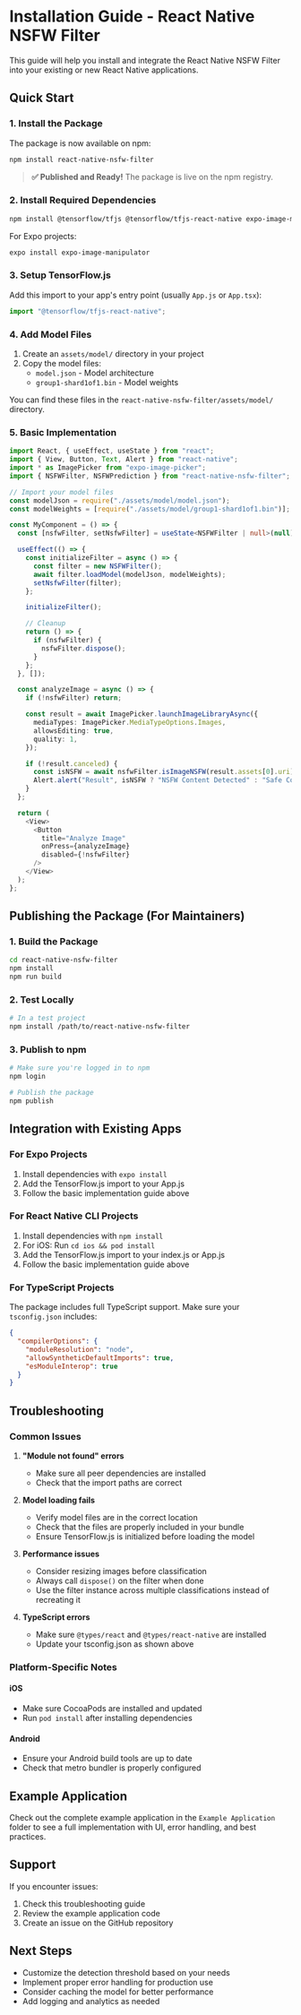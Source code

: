 # Installation Guide - React Native NSFW Filter

This guide will help you install and integrate the React Native NSFW Filter into your existing or new React Native applications.

## Quick Start

### 1. Install the Package

The package is now available on npm:

```bash
npm install react-native-nsfw-filter
```

> **✅ Published and Ready!** The package is live on the npm registry.

### 2. Install Required Dependencies

```bash
npm install @tensorflow/tfjs @tensorflow/tfjs-react-native expo-image-manipulator base-64 jpeg-js
```

For Expo projects:

```bash
expo install expo-image-manipulator
```

### 3. Setup TensorFlow.js

Add this import to your app's entry point (usually `App.js` or `App.tsx`):

```javascript
import "@tensorflow/tfjs-react-native";
```

### 4. Add Model Files

1. Create an `assets/model/` directory in your project
2. Copy the model files:
   - `model.json` - Model architecture
   - `group1-shard1of1.bin` - Model weights

You can find these files in the `react-native-nsfw-filter/assets/model/` directory.

### 5. Basic Implementation

```typescript
import React, { useEffect, useState } from "react";
import { View, Button, Text, Alert } from "react-native";
import * as ImagePicker from "expo-image-picker";
import { NSFWFilter, NSFWPrediction } from "react-native-nsfw-filter";

// Import your model files
const modelJson = require("./assets/model/model.json");
const modelWeights = [require("./assets/model/group1-shard1of1.bin")];

const MyComponent = () => {
  const [nsfwFilter, setNsfwFilter] = useState<NSFWFilter | null>(null);

  useEffect(() => {
    const initializeFilter = async () => {
      const filter = new NSFWFilter();
      await filter.loadModel(modelJson, modelWeights);
      setNsfwFilter(filter);
    };

    initializeFilter();

    // Cleanup
    return () => {
      if (nsfwFilter) {
        nsfwFilter.dispose();
      }
    };
  }, []);

  const analyzeImage = async () => {
    if (!nsfwFilter) return;

    const result = await ImagePicker.launchImageLibraryAsync({
      mediaTypes: ImagePicker.MediaTypeOptions.Images,
      allowsEditing: true,
      quality: 1,
    });

    if (!result.canceled) {
      const isNSFW = await nsfwFilter.isImageNSFW(result.assets[0].uri);
      Alert.alert("Result", isNSFW ? "NSFW Content Detected" : "Safe Content");
    }
  };

  return (
    <View>
      <Button
        title="Analyze Image"
        onPress={analyzeImage}
        disabled={!nsfwFilter}
      />
    </View>
  );
};
```

## Publishing the Package (For Maintainers)

### 1. Build the Package

```bash
cd react-native-nsfw-filter
npm install
npm run build
```

### 2. Test Locally

```bash
# In a test project
npm install /path/to/react-native-nsfw-filter
```

### 3. Publish to npm

```bash
# Make sure you're logged in to npm
npm login

# Publish the package
npm publish
```

## Integration with Existing Apps

### For Expo Projects

1. Install dependencies with `expo install`
2. Add the TensorFlow.js import to your App.js
3. Follow the basic implementation guide above

### For React Native CLI Projects

1. Install dependencies with `npm install`
2. For iOS: Run `cd ios && pod install`
3. Add the TensorFlow.js import to your index.js or App.js
4. Follow the basic implementation guide above

### For TypeScript Projects

The package includes full TypeScript support. Make sure your `tsconfig.json` includes:

```json
{
  "compilerOptions": {
    "moduleResolution": "node",
    "allowSyntheticDefaultImports": true,
    "esModuleInterop": true
  }
}
```

## Troubleshooting

### Common Issues

1. **"Module not found" errors**

   - Make sure all peer dependencies are installed
   - Check that the import paths are correct

2. **Model loading fails**

   - Verify model files are in the correct location
   - Check that the files are properly included in your bundle
   - Ensure TensorFlow.js is initialized before loading the model

3. **Performance issues**

   - Consider resizing images before classification
   - Always call `dispose()` on the filter when done
   - Use the filter instance across multiple classifications instead of recreating it

4. **TypeScript errors**
   - Make sure `@types/react` and `@types/react-native` are installed
   - Update your tsconfig.json as shown above

### Platform-Specific Notes

#### iOS

- Make sure CocoaPods are installed and updated
- Run `pod install` after installing dependencies

#### Android

- Ensure your Android build tools are up to date
- Check that metro bundler is properly configured

## Example Application

Check out the complete example application in the `Example Application` folder to see a full implementation with UI, error handling, and best practices.

## Support

If you encounter issues:

1. Check this troubleshooting guide
2. Review the example application code
3. Create an issue on the GitHub repository

## Next Steps

- Customize the detection threshold based on your needs
- Implement proper error handling for production use
- Consider caching the model for better performance
- Add logging and analytics as needed
